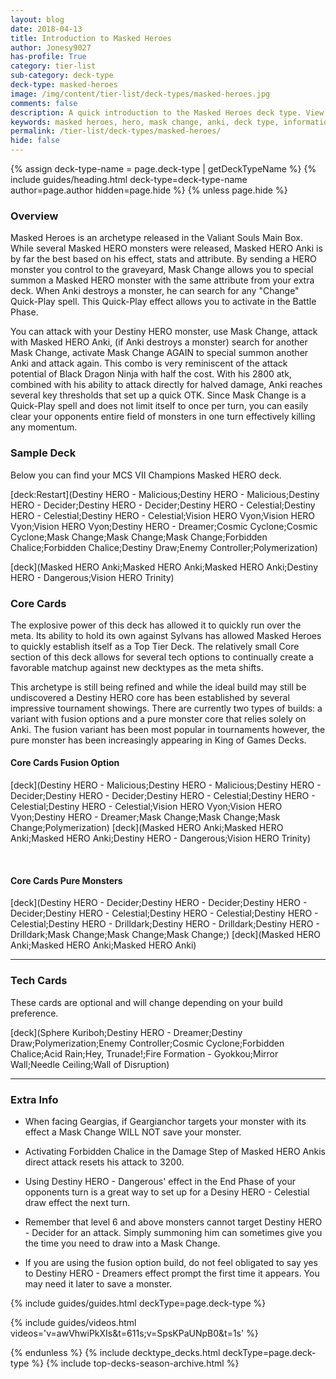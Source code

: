 ```yaml
---
layout: blog
date: 2018-04-13
title: Introduction to Masked Heroes
author: Jonesy9027
has-profile: True
category: tier-list
sub-category: deck-type
deck-type: masked-heroes
image: /img/content/tier-list/deck-types/masked-heroes.jpg
comments: false
description: A quick introduction to the Masked Heroes deck type. View sample decks, core cards, tech cards, quick tips, guides, videos and other information.
keywords: masked heroes, hero, mask change, anki, deck type, information, sample deck, core cards, tech cards, quick tips, guides, videos
permalink: /tier-list/deck-types/masked-heroes/
hide: false
---
```


{% assign deck-type-name = page.deck-type | getDeckTypeName %}
{% include guides/heading.html deck-type=deck-type-name author=page.author hidden=page.hide %}
{% unless page.hide %}

### Overview  

Masked Heroes is an archetype released in the Valiant Souls Main Box. While several Masked HERO monsters were released, Masked HERO Anki is by far the best based on his effect, stats and attribute. By sending a HERO monster you control to the graveyard, Mask Change allows you to special summon a Masked HERO monster with the same attribute from your extra deck. When Anki destroys a monster, he can search for any "Change" Quick-Play spell. This Quick-Play effect allows you to activate in the Battle Phase. 

You can attack with your Destiny HERO monster, use Mask Change, attack with Masked HERO Anki, (if Anki destroys a monster) search for another Mask Change, activate Mask Change AGAIN to special summon another Anki and attack again. This combo is very reminiscent of the attack potential of Black Dragon Ninja with half the cost. With his 2800 atk, combined with his ability to attack directly for halved damage, Anki reaches several key thresholds that set up a quick OTK. Since Mask Change is a Quick-Play spell and does not limit itself to once per turn, you can easily clear your opponents entire field of monsters in one turn effectively killing any momentum.

### Sample Deck
Below you can find your MCS VII Champions Masked HERO deck.  

[deck:Restart](Destiny HERO - Malicious;Destiny HERO - Malicious;Destiny HERO - Decider;Destiny HERO - Decider;Destiny HERO - Celestial;Destiny HERO - Celestial;Destiny HERO - Celestial;Vision HERO Vyon;Vision HERO Vyon;Vision HERO Vyon;Destiny HERO - Dreamer;Cosmic Cyclone;Cosmic Cyclone;Mask Change;Mask Change;Mask Change;Forbidden Chalice;Forbidden Chalice;Destiny Draw;Enemy Controller;Polymerization)

[deck](Masked HERO Anki;Masked HERO Anki;Masked HERO Anki;Destiny HERO - Dangerous;Vision HERO Trinity)

     

### Core Cards  

The explosive power of this deck has allowed it to quickly run over the meta. Its ability to hold its own against Sylvans has allowed Masked Heroes to quickly establish itself as a Top Tier Deck. The relatively small Core section of this deck allows for several tech options to continually create a favorable matchup against new decktypes as the meta shifts.  

This archetype is still being refined and while the ideal build may still be undiscovered a Destiny HERO core has been established by several impressive tournament showings. There are currently two types of builds: a variant with fusion options and a pure monster core that relies solely on Anki. The fusion variant has been most popular in tournaments however, the pure monster has been increasingly appearing in King of Games Decks.  

#### Core Cards Fusion Option  
[deck](Destiny HERO - Malicious;Destiny HERO - Malicious;Destiny HERO - Decider;Destiny HERO - Decider;Destiny HERO - Celestial;Destiny HERO - Celestial;Destiny HERO - Celestial;Vision HERO Vyon;Vision HERO Vyon;Destiny HERO - Dreamer;Mask Change;Mask Change;Mask Change;Polymerization)
[deck](Masked HERO Anki;Masked HERO Anki;Masked HERO Anki;Destiny HERO - Dangerous;Vision HERO Trinity)

<br>

#### Core Cards Pure Monsters    
[deck](Destiny HERO - Decider;Destiny HERO - Decider;Destiny HERO - Decider;Destiny HERO - Celestial;Destiny HERO - Celestial;Destiny HERO - Celestial;Destiny HERO - Drilldark;Destiny HERO - Drilldark;Destiny HERO - Drilldark;Mask Change;Mask Change;Mask Change;)
[deck](Masked HERO Anki;Masked HERO Anki;Masked HERO Anki)
<br>

---

### Tech Cards  

These cards are optional and will change depending on your build preference.  

[deck](Sphere Kuriboh;Destiny HERO - Dreamer;Destiny Draw;Polymerization;Enemy Controller;Cosmic Cyclone;Forbidden Chalice;Acid Rain;Hey, Trunade!;Fire Formation - Gyokkou;Mirror Wall;Needle Ceiling;Wall of Disruption)  

---

### Extra Info

* When facing Geargias, if Geargianchor targets your monster with its effect a Mask Change WILL NOT save your monster.

* Activating Forbidden Chalice in the Damage Step of Masked HERO Ankis direct attack resets his attack to 3200.  

* Using Destiny HERO - Dangerous' effect in the End Phase of your opponents turn is a great way to set up for a Desiny HERO - Celestial draw effect the next turn.  

* Remember that level 6 and above monsters cannot target Destiny HERO - Decider for an attack. Simply summoning him can sometimes give you the time you need to draw into a Mask Change.  

* If you are using the fusion option build, do not feel obligated to say yes to Destiny HERO - Dreamers effect prompt the first time it appears. You may need it later to save a monster. 


{% include guides/guides.html deckType=page.deck-type %}

{% include guides/videos.html videos='v=awVhwiPkXIs&t=611s;v=SpsKPaUNpB0&t=1s' %}

{% endunless %}
{% include decktype_decks.html deckType=page.deck-type %}
{% include top-decks-season-archive.html %}